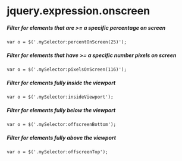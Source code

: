jquery.expression.onscreen
==========================

##### Filter for elements that are >= a specific percentage on screen

```
var o = $('.mySelector:percentOnScreen(25)');
```

##### Filter for elements that have >= a specific number pixels on screen

```
var o = $('.mySelector:pixelsOnScreen(116)');
```

##### Filter for elements fully inside the viewport
```
var o = $('.mySelector:insideViewport');
```

##### Filter for elements fully below the viewport
```
var o = $('.mySelector:offscreenBottom');
```

##### Filter for elements fully above the viewport
```
var o = $('.mySelector:offscreenTop');
```